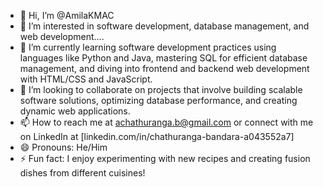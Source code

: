 - 👋 Hi, I’m @AmilaKMAC
- 👀 I’m interested in software development, database management, and web development....
- 🌱 I’m currently learning software development practices using languages like Python and Java, mastering SQL for efficient database management, and diving into frontend and backend web development with HTML/CSS and JavaScript.
- 💞️ I’m looking to collaborate on projects that involve building scalable software solutions, optimizing database performance, and creating dynamic web applications.
- 📫 How to reach me  at achathuranga.b@gmail.com or connect with me on LinkedIn at [linkedin.com/in/chathuranga-bandara-a043552a7]
- 😄 Pronouns: He/Him
- ⚡ Fun fact: I enjoy experimenting with new recipes and creating fusion dishes from different cuisines!

<!---
AmilaKMAC/AmilaKMAC is a ✨ special ✨ repository because its `README.md` (this file) appears on your GitHub profile.
You can click the Preview link to take a look at your changes.
--->
